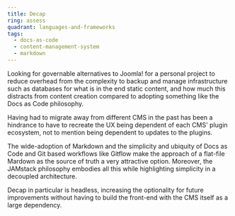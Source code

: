 ```yaml
---
title: Decap
ring: assess
quadrant: languages-and-frameworks
tags:
  - docs-as-code
  - content-management-system
  - markdown
---
```


Looking for governable alternatives to Joomla! for a personal project to reduce overhead from the complexity to backup and manage infrastructure such as databases for what is in the end static content, and how much this distracts from content creation compared to adopting something like the Docs as Code philosophy.

Having had to migrate away from different CMS in the past has been a hindrance to have to recreate the UX being dependent of each CMS' plugin ecosystem, not to mention being dependent to updates to the plugins.

The wide-adoption of Markdown and the simplicity and ubiquity of Docs as Code and Git based workflows like Gitflow make the approach of a flat-file Mardown as the source of truth a very attractive option. Moreover, the JAMstack philosophy embodies all this while highlighting simplicity in a decoupled architecture. 

Decap in particular is headless, increasing the optionality for future improvements without having to build the front-end with the CMS itself as a large dependency.